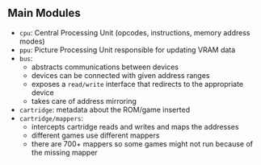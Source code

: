 ## Main Modules

- `cpu`: Central Processing Unit (opcodes, instructions, memory address modes)
- `ppu`: Picture Processing Unit responsible for updating VRAM data
- `bus`: 
  - abstracts communications between devices
  - devices can be connected with given address ranges
  - exposes a `read/write` interface that redirects to the appropriate device
  - takes care of address mirroring
- `cartridge`: metadata about the ROM/game inserted
- `cartridge/mappers`:
  - intercepts cartridge reads and writes and maps the addresses
  - different games use different mappers
  - there are 700+ mappers so some games might not run because of the missing mapper

